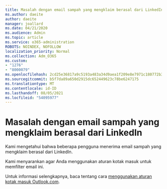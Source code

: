 ```yaml
---
title: Masalah dengan email sampah yang mengklaim berasal dari LinkedIn
ms.author: daeite
author: daeite
manager: joallard
ms.date: 04/21/2020
ms.audience: Admin
ms.topic: article
ms.service: o365-administration
ROBOTS: NOINDEX, NOFOLLOW
localization_priority: Normal
ms.collection: Adm_O365
ms.custom:
- "1276"
- "8000079"
ms.openlocfilehash: 2cd25e36817a9c5193a483a34d9aea1f209e8e7971c180772b32a9552ee67222
ms.sourcegitcommit: b5f7da89a650d2915dc652449623c78be6247175
ms.translationtype: MT
ms.contentlocale: id-ID
ms.lasthandoff: 08/05/2021
ms.locfileid: "54095977"
---
```

# <a name="issues-with-junk-email-claiming-to-be-from-linkedin"></a>Masalah dengan email sampah yang mengklaim berasal dari LinkedIn

Kami mengetahui bahwa beberapa pengguna menerima email sampah yang mengklaim berasal dari LinkedIn.

Kami menyarankan agar Anda menggunakan aturan kotak masuk untuk memfilter email ini.

Untuk informasi selengkapnya, baca tentang cara [menggunakan aturan kotak masuk Outlook.com](https://support.office.com/article/4b094371-a5d7-49bd-8b1b-4e4896a7cc5d?wt.mc_id=Office_Outlook_com_Alchemy).